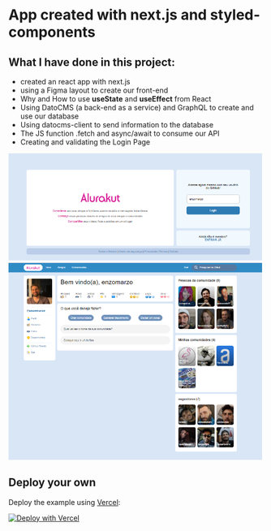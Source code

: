 # App created with next.js and styled-components

## What I have done in this project:

 - created an react app with next.js
 - using a Figma layout to create our front-end
 - Why and How to use **useState** and **useEffect** from React
 - Using DatoCMS (a back-end as a service) and GraphQL to create and use our database
 - Using datocms-client to send information to the database
 - The JS function .fetch and async/await to consume our API
 - Creating and validating the Login Page

<img src="./src/images/LoginScreen.png" width="500" >
<img src="./src/images/HomeScreen.png" width="500" >

## Deploy your own

Deploy the example using [Vercel](https://vercel.com?utm_source=github&utm_medium=readme&utm_campaign=next-example):

[![Deploy with Vercel](https://vercel.com/button)](https://vercel.com/new/git/external?repository-url=https://github.com/vercel/next.js/tree/canary/examples/with-styled-components&project-name=with-styled-components&repository-name=with-styled-components)
